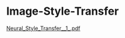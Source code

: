 # Image-Style-Transfer

[Neural_Style_Transfer__1_.pdf](https://github.com/V-Soboleva/Image-Style-Transfer/files/6210036/Neural_Style_Transfer__1_.pdf)
